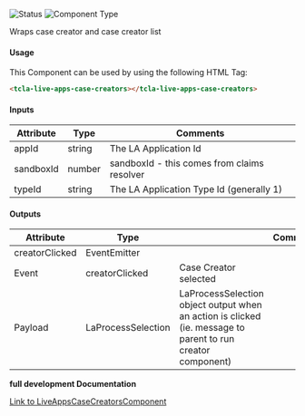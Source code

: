 
![Status][auto] ![Component Type][minor] <!--Component Meta {"created_by":"Auto", "reviewed_by":"Auto", "last_modified_by":"Auto", "comment":"drop down"} Component Meta -->


<p>Wraps case creator and case creator list</p>



#### Usage


This Component can be used by using the following HTML Tag:

```html
<tcla-live-apps-case-creators></tcla-live-apps-case-creators>
```

#### Inputs

Attribute | Type | Comments
--- | --- | ---
appId | string | The LA Application Id
sandboxId | number | sandboxId - this comes from claims resolver
typeId | string | The LA Application Type Id (generally 1)

#### Outputs

Attribute | Type |   | Comments
--- | --- | --- | ---
creatorClicked | EventEmitter<LaProcessSelection> |   |  
  | Event |  creatorClicked  |  Case Creator selected
  | Payload |  LaProcessSelection  |  LaProcessSelection object output when an action is clicked (ie. message to parent to run creator component)


<b>full development Documentation</b>

[Link to LiveAppsCaseCreatorsComponent](https://tibcosoftware.github.io/TCSTK-Angular/libdocs/tc-liveapps-lib/components/LiveAppsCaseCreatorsComponent.html)


[auto]: https://img.shields.io/badge/Status-auto%20generated-lightgrey.svg?style=flat "auto generated"

[manually]: https://img.shields.io/badge/Status-manually%20created-yellow.svg?style=flat "manually created"

[draft]: https://img.shields.io/badge/Status-draft-red.svg?style=flat "draft"

[review]: https://img.shields.io/badge/Status-need%20review-yellowgreen.svg?style=flat "need review"

[review done]: https://img.shields.io/badge/Status-review%20done-green.svg?style=flat "review done"

[finalized]: https://img.shields.io/badge/Status-finalized-brightgreen.svg?style=flat "finalized"

[top]: https://img.shields.io/badge/Component%20Type-Top-blue.svg?style=flat "top Component"

[major]: https://img.shields.io/badge/Component%20Type-major%20Component-blue.svg?style=flat "major Component"

[minor]: https://img.shields.io/badge/Component%20Type-minor%20Component-blue.svg?style=flat "minor Component"


